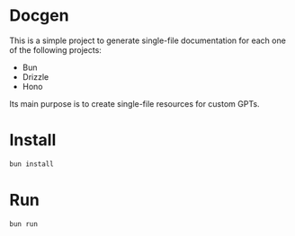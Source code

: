# Docgen

This is a simple project to generate single-file documentation for each one of the following projects:

- Bun
- Drizzle
- Hono

Its main purpose is to create single-file resources for custom GPTs.

# Install

```sh
bun install
```

# Run

```sh
bun run
```
